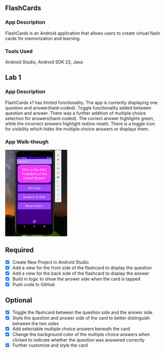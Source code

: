 ## FlashCards

### App Description
FlashCards is an Android application that allows users to create virtual flash cards for memorization and learning.

### Tools Used
Android Studio, Android SDK 23, Java

## Lab 1

### App Description
FlashCards v1 has limited functionality. The app is currently displaying one question and answer(hard-coded).
Toggle functionality added between question and answer. 
There was a further addition of multiple choice selection for answers(hard-coded). 
The correct answer highlights green, while the incorrect answers highlight red(no reset). 
There is a toggle icon for visibility which hides the multiple choice answers or displays them.

### App Walk-though

<img src="lab1-v2.gif" width=200><br>

## Required
- [x] Create New Project in Android Studio
- [x] Add a view for the front side of the flashcard to display the question
- [x] Add a view for the back side of the flashcard to display the answer
- [x] Build in logic to show the answer side when the card is tapped
- [x] Push code to GitHub
## Optional
- [x] Toggle the flashcard between the question side and the answer side
- [x] Style the question and answer side of the card to better distinguish between the two sides
- [x] Add selectable multiple choice answers beneath the card
- [x] Change the background color of the multiple choice answers when clicked to indicate whether the question was answered correctly
- [x] Further customize and style the card
